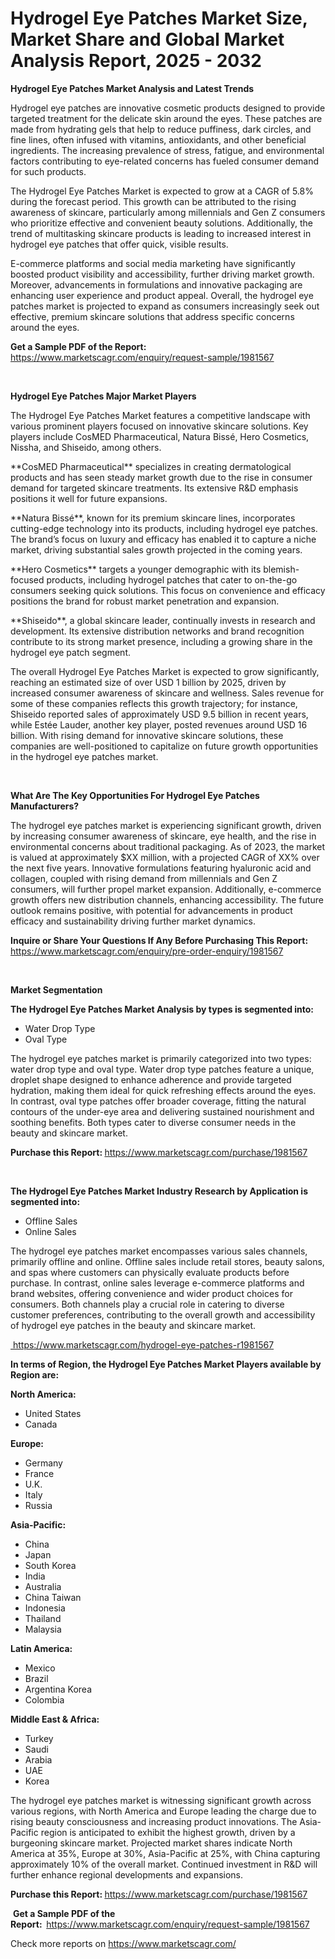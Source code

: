 <p><h1>Hydrogel Eye Patches Market Size, Market Share and Global Market Analysis Report, 2025 - 2032</h1></p><p><strong>Hydrogel Eye Patches Market Analysis and Latest Trends</strong></p>
<p><p>Hydrogel eye patches are innovative cosmetic products designed to provide targeted treatment for the delicate skin around the eyes. These patches are made from hydrating gels that help to reduce puffiness, dark circles, and fine lines, often infused with vitamins, antioxidants, and other beneficial ingredients. The increasing prevalence of stress, fatigue, and environmental factors contributing to eye-related concerns has fueled consumer demand for such products.</p><p>The Hydrogel Eye Patches Market is expected to grow at a CAGR of 5.8% during the forecast period. This growth can be attributed to the rising awareness of skincare, particularly among millennials and Gen Z consumers who prioritize effective and convenient beauty solutions. Additionally, the trend of multitasking skincare products is leading to increased interest in hydrogel eye patches that offer quick, visible results.</p><p>E-commerce platforms and social media marketing have significantly boosted product visibility and accessibility, further driving market growth. Moreover, advancements in formulations and innovative packaging are enhancing user experience and product appeal. Overall, the hydrogel eye patches market is projected to expand as consumers increasingly seek out effective, premium skincare solutions that address specific concerns around the eyes.</p></p>
<p><strong>Get a Sample PDF of the Report:&nbsp;</strong> <a href="https://www.marketscagr.com/enquiry/request-sample/1981567?utm_campaign=2239&utm_medium=2&utm_source=Github&utm_content=ia&utm_term=08022025&utm_id=hydrogel-eye-patches">https://www.marketscagr.com/enquiry/request-sample/1981567</a></p>
<p>&nbsp;</p>
<p><strong>Hydrogel Eye Patches Major Market Players</strong></p>
<p><p>The Hydrogel Eye Patches Market features a competitive landscape with various prominent players focused on innovative skincare solutions. Key players include CosMED Pharmaceutical, Natura Bissé, Hero Cosmetics, Nissha, and Shiseido, among others.</p><p>**CosMED Pharmaceutical** specializes in creating dermatological products and has seen steady market growth due to the rise in consumer demand for targeted skincare treatments. Its extensive R&D emphasis positions it well for future expansions.</p><p>**Natura Bissé**, known for its premium skincare lines, incorporates cutting-edge technology into its products, including hydrogel eye patches. The brand’s focus on luxury and efficacy has enabled it to capture a niche market, driving substantial sales growth projected in the coming years.</p><p>**Hero Cosmetics** targets a younger demographic with its blemish-focused products, including hydrogel patches that cater to on-the-go consumers seeking quick solutions. This focus on convenience and efficacy positions the brand for robust market penetration and expansion.</p><p>**Shiseido**, a global skincare leader, continually invests in research and development. Its extensive distribution networks and brand recognition contribute to its strong market presence, including a growing share in the hydrogel eye patch segment.</p><p>The overall Hydrogel Eye Patches Market is expected to grow significantly, reaching an estimated size of over USD 1 billion by 2025, driven by increased consumer awareness of skincare and wellness. Sales revenue for some of these companies reflects this growth trajectory; for instance, Shiseido reported sales of approximately USD 9.5 billion in recent years, while Estée Lauder, another key player, posted revenues around USD 16 billion. With rising demand for innovative skincare solutions, these companies are well-positioned to capitalize on future growth opportunities in the hydrogel eye patches market.</p></p>
<p>&nbsp;</p>
<p><strong>What Are The Key Opportunities For Hydrogel Eye Patches Manufacturers?</strong></p>
<p><p>The hydrogel eye patches market is experiencing significant growth, driven by increasing consumer awareness of skincare, eye health, and the rise in environmental concerns about traditional packaging. As of 2023, the market is valued at approximately $XX million, with a projected CAGR of XX% over the next five years. Innovative formulations featuring hyaluronic acid and collagen, coupled with rising demand from millennials and Gen Z consumers, will further propel market expansion. Additionally, e-commerce growth offers new distribution channels, enhancing accessibility. The future outlook remains positive, with potential for advancements in product efficacy and sustainability driving further market dynamics.</p></p>
<p><strong>Inquire or Share Your Questions If Any Before Purchasing This Report:</strong> <a href="https://www.marketscagr.com/enquiry/pre-order-enquiry/1981567?utm_campaign=2239&utm_medium=2&utm_source=Github&utm_content=ia&utm_term=08022025&utm_id=hydrogel-eye-patches">https://www.marketscagr.com/enquiry/pre-order-enquiry/1981567</a></p>
<p>&nbsp;</p>
<p><strong>Market Segmentation</strong></p>
<p><strong>The Hydrogel Eye Patches Market Analysis by types is segmented into:</strong></p>
<p><ul><li>Water Drop Type</li><li>Oval Type</li></ul></p>
<p><p>The hydrogel eye patches market is primarily categorized into two types: water drop type and oval type. Water drop type patches feature a unique, droplet shape designed to enhance adherence and provide targeted hydration, making them ideal for quick refreshing effects around the eyes. In contrast, oval type patches offer broader coverage, fitting the natural contours of the under-eye area and delivering sustained nourishment and soothing benefits. Both types cater to diverse consumer needs in the beauty and skincare market.</p></p>
<p><strong>Purchase this Report:&nbsp;</strong><a href="https://www.marketscagr.com/purchase/1981567?utm_campaign=2239&utm_medium=2&utm_source=Github&utm_content=ia&utm_term=08022025&utm_id=hydrogel-eye-patches">https://www.marketscagr.com/purchase/1981567</a></p>
<p>&nbsp;</p>
<p><strong>The Hydrogel Eye Patches Market Industry Research by Application is segmented into:</strong></p>
<p><ul><li>Offline Sales</li><li>Online Sales</li></ul></p>
<p><p>The hydrogel eye patches market encompasses various sales channels, primarily offline and online. Offline sales include retail stores, beauty salons, and spas where customers can physically evaluate products before purchase. In contrast, online sales leverage e-commerce platforms and brand websites, offering convenience and wider product choices for consumers. Both channels play a crucial role in catering to diverse customer preferences, contributing to the overall growth and accessibility of hydrogel eye patches in the beauty and skincare market.</p></p>
<p><a href="https://www.marketscagr.com/hydrogel-eye-patches-r1981567?utm_campaign=2239&utm_medium=2&utm_source=Github&utm_content=ia&utm_term=08022025&utm_id=hydrogel-eye-patches">&nbsp;https://www.marketscagr.com/hydrogel-eye-patches-r1981567</a></p>
<p><strong>In terms of Region, the Hydrogel Eye Patches Market Players available by Region are:</strong></p>
<p>
    <p> <strong> North America: </strong>
        <ul>
            <li>United States</li>
            <li>Canada</li>
        </ul>
        </p> 
    <p> <strong> Europe: </strong>
        <ul>
            <li>Germany</li>
            <li>France</li>
            <li>U.K.</li>
            <li>Italy</li>
            <li>Russia</li>
        </ul>
        </p> 
    <p> <strong> Asia-Pacific: </strong>
        <ul>
            <li>China</li>
            <li>Japan</li>
            <li>South Korea</li>
            <li>India</li>
            <li>Australia</li>
            <li>China Taiwan</li>
            <li>Indonesia</li>
            <li>Thailand</li>
            <li>Malaysia</li>
        </ul>
        </p> 
    <p> <strong> Latin America: </strong>
        <ul>
            <li>Mexico</li>
            <li>Brazil</li>
            <li>Argentina Korea</li>
            <li>Colombia</li>
        </ul>
        </p> 
    <p> <strong> Middle East & Africa: </strong>
        <ul>
            <li>Turkey</li>
            <li>Saudi</li>
            <li>Arabia</li>
            <li>UAE</li>
            <li>Korea</li>
        </ul>
    </p>
    </p>
<p><p>The hydrogel eye patches market is witnessing significant growth across various regions, with North America and Europe leading the charge due to rising beauty consciousness and increasing product innovations. The Asia-Pacific region is anticipated to exhibit the highest growth, driven by a burgeoning skincare market. Projected market shares indicate North America at 35%, Europe at 30%, Asia-Pacific at 25%, with China capturing approximately 10% of the overall market. Continued investment in R&D will further enhance regional developments and expansions.</p></p>
<p><strong>Purchase this Report: </strong><a href="https://www.marketscagr.com/purchase/1981567?utm_campaign=2239&utm_medium=2&utm_source=Github&utm_content=ia&utm_term=08022025&utm_id=hydrogel-eye-patches">https://www.marketscagr.com/purchase/1981567</a></p>
<p>&nbsp;<strong>Get a Sample PDF of the Report:&nbsp;&nbsp;</strong><a href="https://www.marketscagr.com/enquiry/request-sample/1981567?utm_campaign=2239&utm_medium=2&utm_source=Github&utm_content=ia&utm_term=08022025&utm_id=hydrogel-eye-patches">https://www.marketscagr.com/enquiry/request-sample/1981567</a></p>
<p><strong></strong></p>
<p>Check more reports on <a href="https://www.marketscagr.com/?utm_campaign=2239&utm_medium=2&utm_source=Github&utm_content=ia&utm_term=08022025&utm_id=hydrogel-eye-patches">https://www.marketscagr.com/</a></p>